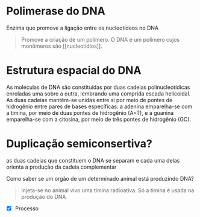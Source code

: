 
# Polimerase do DNA

Enzima que promove a ligação entre os nucleotídeos no DNA
> Promove a criação de um polímero. O DNA é um polímero cujos monômeros são [[nucleotídios]]. 

# Estrutura espacial do DNA
As moléculas de DNA são constituídas por duas cadeias polinucleotídicas enroladas uma sobre a outra, lembrando uma comprida escada helicoidal. As duas cadeias mantêm-se unidas entre si por meio de pontes de hidrogênio entre pares de bases específicas: a adenina emparelha-se com a timina, por meio de duas pontes de hidrogênio (A=T), e a guanina emparelha-se com a citosina, por meio de três pontes de hidrogênio (GC). 
# Duplicação semiconsertiva? 
as duas cadeias que constituem o DNA se separam e cada uma delas orienta a produção da cadeia complementar 

Como saber se um orgão de um determinado animal está produzindo DNA? 
> Injeta-se no animal vivo uma timina radioativa. Só a timina é usada na produção do DNA 

- [x] Processo 
